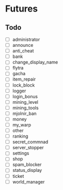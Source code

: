 # Futures
## Todo

* [ ] administrator
* [ ] announce
* [ ] anti_cheat
* [ ] bank
* [ ] change_display_name
* [ ] flytra
* [ ] gacha
* [ ] item_repair
* [ ] lock_block
* [ ] logger
* [ ] login_bonus
* [ ] mining_level
* [ ] mining_tools
* [ ] mjolnir_ban
* [ ] money
* [ ] my_warp
* [ ] other
* [ ] ranking
* [ ] secret_commnad
* [ ] server_stopper
* [ ] settings
* [ ] shop
* [ ] spam_blocker
* [ ] status_display
* [ ] ticket
* [ ] world_manager